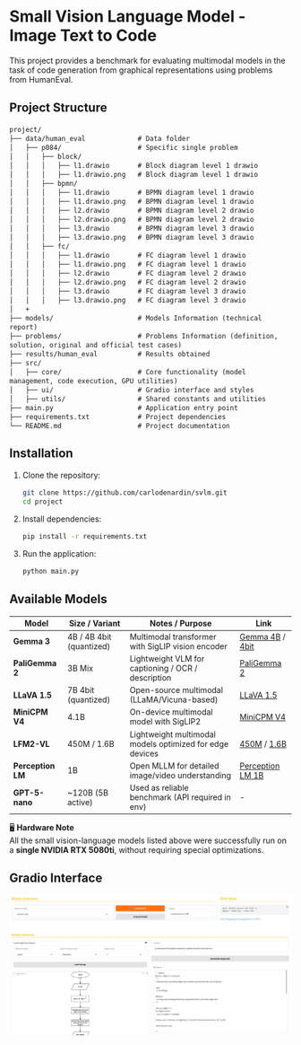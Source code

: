 # Small Vision Language Model - Image Text to Code

This project provides a benchmark for evaluating multimodal models in the task of code generation from graphical representations using problems from HumanEval.

## Project Structure
```
project/
├── data/human_eval				# Data folder
│   ├── p084/               	# Specific single problem
│	│   ├── block/
│	│	│   ├── l1.drawio  		# Block diagram level 1 drawio
│	│	│   ├── l1.drawio.png  	# Block diagram level 1 drawio
│	│   ├── bpmn/
│	│	│   ├── l1.drawio  		# BPMN diagram level 1 drawio
│	│	│   ├── l1.drawio.png  	# BPMN diagram level 1 drawio
│	│	│   ├── l2.drawio  		# BPMN diagram level 2 drawio
│	│	│   ├── l2.drawio.png  	# BPMN diagram level 2 drawio
│	│	│   ├── l3.drawio  		# BPMN diagram level 3 drawio
│	│	│   ├── l3.drawio.png  	# BPMN diagram level 3 drawio
│	│   ├── fc/
│	│	│   ├── l1.drawio  		# FC diagram level 1 drawio
│	│	│   ├── l1.drawio.png  	# FC diagram level 1 drawio
│	│	│   ├── l2.drawio  		# FC diagram level 2 drawio
│	│	│   ├── l2.drawio.png  	# FC diagram level 2 drawio
│	│	│   ├── l3.drawio  		# FC diagram level 3 drawio
│	│	│   ├── l3.drawio.png  	# FC diagram level 3 drawio
│ 	+
├── models/						# Models Information (technical report)
├── problems/					# Problems Information (definition, solution, original and official test cases)
├── results/human_eval			# Results obtained
├── src/
│   ├── core/               	# Core functionality (model management, code execution, GPU utilities)
│   ├── ui/                 	# Gradio interface and styles
│   ├── utils/              	# Shared constants and utilities
├── main.py                 	# Application entry point
├── requirements.txt        	# Project dependencies
└── README.md               	# Project documentation
```

## Installation
1. Clone the repository:
   ```bash
   git clone https://github.com/carlodenardin/svlm.git
   cd project
   ```
2. Install dependencies:
   ```bash
   pip install -r requirements.txt
   ```
3. Run the application:
   ```bash
   python main.py
   ```

## Available Models

| Model            | Size / Variant          | Notes / Purpose | Link |
|------------------|-------------------------|-----------------|------|
| **Gemma 3**      | 4B / 4B 4bit (quantized) | Multimodal transformer with SigLIP vision encoder | [Gemma 4B](https://huggingface.co/google/gemma-3-4b-it) / [4bit](https://huggingface.co/unsloth/gemma-3-4b-it-bnb-4bit) |
| **PaliGemma 2**  | 3B Mix                  | Lightweight VLM for captioning / OCR / description | [PaliGemma 2](https://huggingface.co/google/paligemma2-3b-mix-448) |
| **LLaVA 1.5**    | 7B 4bit (quantized)     | Open-source multimodal (LLaMA/Vicuna-based) | [LLaVA 1.5](https://huggingface.co/unsloth/llava-1.5-7b-hf-bnb-4bit) |
| **MiniCPM V4**   | 4.1B                    | On-device multimodal model with SigLIP2 | [MiniCPM V4](https://huggingface.co/openbmb/MiniCPM-V-4) |
| **LFM2-VL**      | 450M / 1.6B             | Lightweight multimodal models optimized for edge devices | [450M](https://huggingface.co/LiquidAI/LFM2-VL-450M) / [1.6B](https://huggingface.co/LiquidAI/LFM2-VL-1.6B) |
| **Perception LM**| 1B                      | Open MLLM for detailed image/video understanding | [Perception LM 1B](https://huggingface.co/facebook/Perception-LM-1B) |
| **GPT-5-nano**   | ~120B (5B active)       | Used as reliable benchmark (API required in env) | - |

🖥️ **Hardware Note**  
All the small vision-language models listed above were successfully run on a **single NVIDIA RTX 5080ti**, without requiring special optimizations.

## Gradio Interface

![alt text](https://raw.githubusercontent.com/carlodenardin/svlm/refs/heads/main/gradio.png)